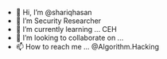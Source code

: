 - 👋 Hi, I’m @shariqhasan
- 👀 I’m Security Researcher 
- 🌱 I’m currently learning ... CEH
- 💞️ I’m looking to collaborate on ... 
- 📫 How to reach me ... @Algorithm.Hacking

<!---
shariqhasan/shariqhasan is a ✨ special ✨ repository because its `README.md` (this file) appears on your GitHub profile.
You can click the Preview link to take a look at your changes.
--->
